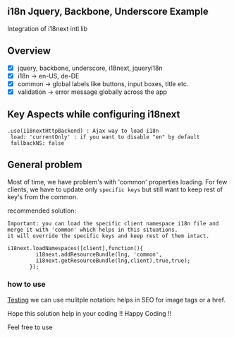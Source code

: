 ## i18n Jquery, Backbone, Underscore Example
Integration of i18next intl lib 

## Overview
 - [x] jquery, backbone, underscore, i18next, jqueryi18n
 - [x] i18n -> en-US, de-DE
 - [x] common -> global labels like buttons, input boxes, title etc.
 - [x] validation -> error message globally across the app
 
 ## Key Aspects while configuring i18next
 
 ```
 .use(i18nextHttpBackend) : Ajax way to load i18n
  load: 'currentOnly' : if you want to disable "en" by default
  fallbackNS: false
 ```
 
 ## General problem
 Most of time, we have problem's with 'common' properties loading. For few clients, we have to update only ```specific keys``` but still want to keep rest of key's from the common.
 
 recommended solution:
 ```
 Important: you can load the specific client namespace i18n file and merge it with 'common' which helps in this situations.
 it will override the specific keys and keep rest of them intact.
 ```
 ```
 i18next.loadNamespaces([client],function(){
          i18next.addResourceBundle(lng, 'common',
          i18next.getResourceBundle(lng,client),true,true);
        });
 ```
 
 ### how to use
 <a  href="#" data-i18n="[title]button.continue;[html]button.continue">Testing</a>
 we can use mulitple notation: helps in SEO for image tags or a href.
 
 Hope this solution help in your coding !! Happy Coding !! 
 
 Feel free to use
